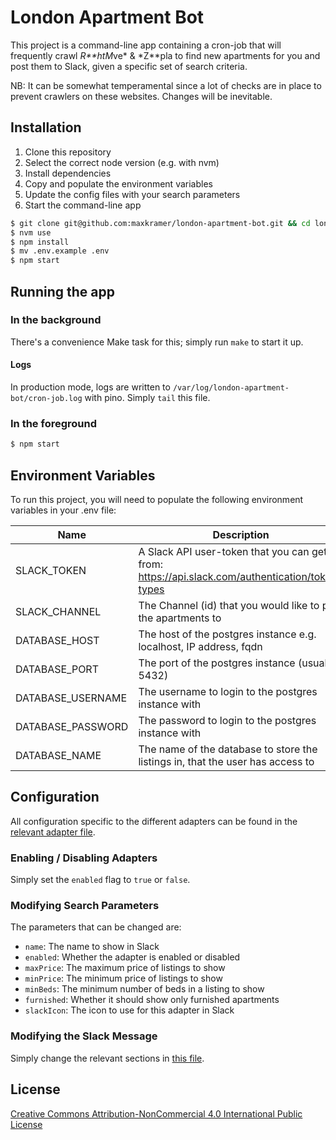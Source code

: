 # London Apartment Bot

This project is a command-line app containing a cron-job that will frequently crawl *R**htM*ve* & *Z**pla to find new
apartments for you and post them to
Slack, given a specific set of search criteria.

NB: It can be somewhat temperamental since a lot of checks are in place to prevent crawlers on these websites. Changes
will be inevitable.

## Installation

1. Clone this repository
2. Select the correct node version (e.g. with nvm)
3. Install dependencies
4. Copy and populate the environment variables
5. Update the config files with your search parameters
6. Start the command-line app

```bash
$ git clone git@github.com:maxkramer/london-apartment-bot.git && cd london-apartment-bot
$ nvm use
$ npm install
$ mv .env.example .env
$ npm start
```

## Running the app

### In the background

There's a convenience Make task for this; simply run `make` to start it up.

#### Logs

In production mode, logs are written to `/var/log/london-apartment-bot/cron-job.log` with pino. Simply `tail` this file.

### In the foreground

```bash
$ npm start
```

## Environment Variables

To run this project, you will need to populate the following environment variables in your .env file:

| Name              | Description                                                                                    | Default Value      |
|-------------------|------------------------------------------------------------------------------------------------|--------------------|
| SLACK_TOKEN       | A Slack API user-token that you can get from: https://api.slack.com/authentication/token-types |                    |
| SLACK_CHANNEL     | The Channel (id) that you would like to post the apartments to                                 | ''                 |
| DATABASE_HOST     | The host of the postgres instance e.g. localhost, IP address, fqdn                             | localhost          |
| DATABASE_PORT     | The port of the postgres instance (usually 5432)                                               | 5432               |
| DATABASE_USERNAME | The username to login to the postgres instance with                                            | postgres           |
| DATABASE_PASSWORD | The password to login to the postgres instance with                                            | ''                 |
| DATABASE_NAME     | The name of the database to store the listings in, that the user has access to                 | londonapartmentbot |

## Configuration

All configuration specific to the different adapters can be found in the [relevant adapter file](/src/config).

### Enabling / Disabling Adapters

Simply set the `enabled` flag to `true` or `false`.

### Modifying Search Parameters

The parameters that can be changed are:

- `name`: The name to show in Slack
- `enabled`: Whether the adapter is enabled or disabled
- `maxPrice`: The maximum price of listings to show
- `minPrice`: The minimum price of listings to show
- `minBeds`:  The minimum number of beds in a listing to show
- `furnished`: Whether it should show only furnished apartments
- `slackIcon`: The icon to use for this adapter in Slack

### Modifying the Slack Message

Simply change the relevant sections in [this file](/src/slack/index.ts).

## License

[Creative Commons Attribution-NonCommercial 4.0 International Public License](https://creativecommons.org/licenses/by-nc/4.0/)

